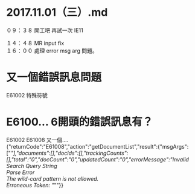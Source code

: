 # 2017.11.01（三）.md


０９：３８ 開工吧 再試一次 IE11  

１４：４８ MR input fix  
１６：００ 處理 error msg arg 問題。  

# 又一個錯誤訊息問題
E61002 特殊符號

# E6100...   6開頭的錯誤訊息有？
E61002
E61008
又一個....
{"returnCode":"E61008","action":"getDocumentList","result":{"msgArgs":["*"],"documents":[],"docIds":[],"trackingCounts":[],"total":"0","docCount":"0","updatedCount":"0","errorMessage":"Invalid Search Query String</br>Parse Error</br>The wild-card pattern is not allowed.</br>Erroneous Token: \"*\""}}
